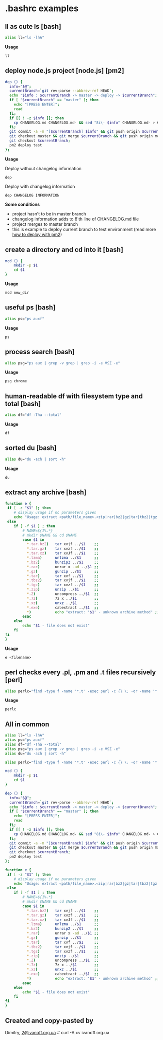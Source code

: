 # .bashrc examples


## ll as cute ls [bash]

```bash
alias ll="ls -lhA"
```

**Usage**

  `ll`


## deploy node.js project [node.js] [pm2]

```bash
dep () {
  info="$@";
  currentBranch=`git rev-parse --abbrev-ref HEAD`;
  echo "$info : $currentBranch -> master -> deploy -> $currentBranch";
  if [ "$currentBranch" == "master" ]; then
    echo "[PRESS ENTER]";
    read
  fi;
  if [[ ! -z $info ]]; then
    cp CHANGELOG.md CHANGELOG.md- && sed "8i\- $info" CHANGELOG.md- > CHANGELOG.md && rm CHANGELOG.md-
  fi;
  git commit -a -m "[$currentBranch] $info" && git push origin $currentBranch;
  git checkout master && git merge $currentBranch && git push origin master;
  git checkout $currentBranch;
  pm2 deploy test
};
```

**Usage**

  Deploy without changelog information

  `dep`

  Deploy with changelog information

  `dep CHANGELOG INFORMATION`

**Some conditions**

- project hasn't to be in master branch
- changelog information adds to 8'th line of CHANGELOG.md file
- project merges to master branch
- this is example to deploy current branch to test environment (read more [how to deploy with pm2](https://keymetrics.io/2014/06/25/ecosystem-json-deploy-and-iterate-faster/))


## create a directory and cd into it [bash]

```bash
mcd () {
    mkdir -p $1
    cd $1
}
```

**Usage**

`mcd new_dir`


## useful ps [bash]

```bash
alias ps="ps auxf"
```

**Usage**

  `ps`


## process search [bash]

```bash
alias psg="ps aux | grep -v grep | grep -i -e VSZ -e"
```

**Usage**

  `psg chrome`


## human-readable df with filesystem type and total [bash]

```bash
alias df="df -Tha --total"
```

**Usage**

  `df`


## sorted du [bash]

```bash
alias du="du -ach | sort -h"
```

**Usage**

  `du`


## extract any archive [bash]

```bash
function e {
 if [ -z "$1" ]; then
    # display usage if no parameters given
    echo "Usage: extract <path/file_name>.<zip|rar|bz2|gz|tar|tbz2|tgz|Z|7z|xz|ex|tar.bz2|tar.gz|tar.xz>"
 else
    if [ -f $1 ] ; then
        # NAME=${1%.*}
        # mkdir $NAME && cd $NAME
        case $1 in
          *.tar.bz2)   tar xvjf ../$1    ;;
          *.tar.gz)    tar xvzf ../$1    ;;
          *.tar.xz)    tar xvJf ../$1    ;;
          *.lzma)      unlzma ../$1      ;;
          *.bz2)       bunzip2 ../$1     ;;
          *.rar)       unrar x -ad ../$1 ;;
          *.gz)        gunzip ../$1      ;;
          *.tar)       tar xvf ../$1     ;;
          *.tbz2)      tar xvjf ../$1    ;;
          *.tgz)       tar xvzf ../$1    ;;
          *.zip)       unzip ../$1       ;;
          *.Z)         uncompress ../$1  ;;
          *.7z)        7z x ../$1        ;;
          *.xz)        unxz ../$1        ;;
          *.exe)       cabextract ../$1  ;;
          *)           echo "extract: '$1' - unknown archive method" ;;
        esac
    else
        echo "$1 - file does not exist"
    fi
fi
}
```

**Usage**

  `e <filename>`


## perl checks every .pl, .pm and .t files recursively [perl]

```bash
alias perlc="find -type f -name '*.t' -exec perl -c {} \; -or -name '*.p[lm]' -exec perl -c {} \;"
```

**Usage**

  `perlc`


## All in common

```bash
alias ll="ls -lhA"
alias ps="ps auxf"
alias df="df -Tha --total"
alias psg="ps aux | grep -v grep | grep -i -e VSZ -e"
alias du="du -ach | sort -h"

alias perlc="find -type f -name '*.t' -exec perl -c {} \; -or -name '*.p[lm]' -exec perl -c {} \;"

mcd () {
    mkdir -p $1
    cd $1
}

dep () {
  info="$@";
  currentBranch=`git rev-parse --abbrev-ref HEAD`;
  echo "$info : $currentBranch -> master -> deploy -> $currentBranch";
  if [ "$currentBranch" == "master" ]; then
    echo "[PRESS ENTER]";
    read
  fi;
  if [[ ! -z $info ]]; then
    cp CHANGELOG.md CHANGELOG.md- && sed "8i\- $info" CHANGELOG.md- > CHANGELOG.md && rm CHANGELOG.md-
  fi;
  git commit -a -m "[$currentBranch] $info" && git push origin $currentBranch;
  git checkout master && git merge $currentBranch && git push origin master;
  git checkout $currentBranch;
  pm2 deploy test
};

function e {
 if [ -z "$1" ]; then
    # display usage if no parameters given
    echo "Usage: extract <path/file_name>.<zip|rar|bz2|gz|tar|tbz2|tgz|Z|7z|xz|ex|tar.bz2|tar.gz|tar.xz>"
 else
    if [ -f $1 ] ; then
        # NAME=${1%.*}
        # mkdir $NAME && cd $NAME
        case $1 in
          *.tar.bz2)   tar xvjf ../$1    ;;
          *.tar.gz)    tar xvzf ../$1    ;;
          *.tar.xz)    tar xvJf ../$1    ;;
          *.lzma)      unlzma ../$1      ;;
          *.bz2)       bunzip2 ../$1     ;;
          *.rar)       unrar x -ad ../$1 ;;
          *.gz)        gunzip ../$1      ;;
          *.tar)       tar xvf ../$1     ;;
          *.tbz2)      tar xvjf ../$1    ;;
          *.tgz)       tar xvzf ../$1    ;;
          *.zip)       unzip ../$1       ;;
          *.Z)         uncompress ../$1  ;;
          *.7z)        7z x ../$1        ;;
          *.xz)        unxz ../$1        ;;
          *.exe)       cabextract ../$1  ;;
          *)           echo "extract: '$1' - unknown archive method" ;;
        esac
    else
        echo "$1 - file does not exist"
    fi
fi
}
```


## Created and copy-pasted by

Dimitry, 2@ivanoff.org.ua # curl -A cv ivanoff.org.ua
